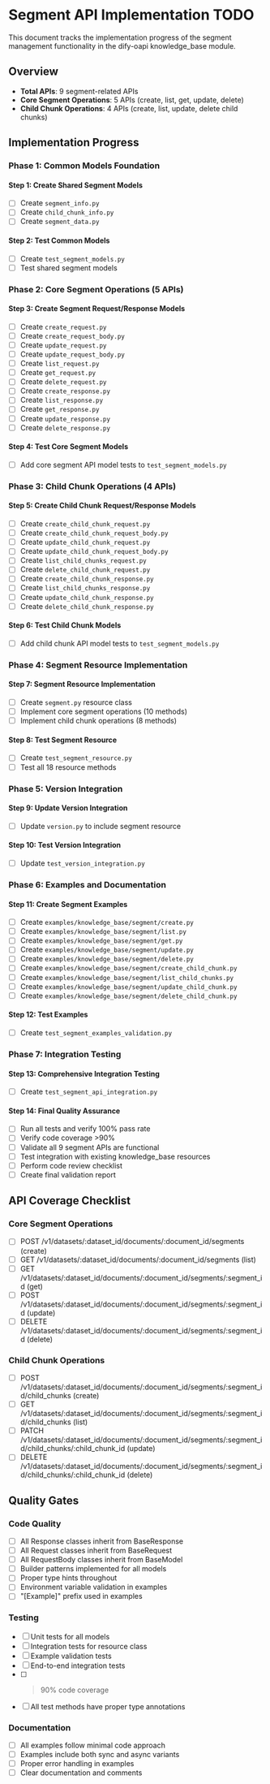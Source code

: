 # Segment API Implementation TODO

This document tracks the implementation progress of the segment management functionality in the dify-oapi knowledge_base module.

## Overview
- **Total APIs**: 9 segment-related APIs
- **Core Segment Operations**: 5 APIs (create, list, get, update, delete)
- **Child Chunk Operations**: 4 APIs (create, list, update, delete child chunks)

## Implementation Progress

### Phase 1: Common Models Foundation

#### Step 1: Create Shared Segment Models
- [ ] Create `segment_info.py`
- [ ] Create `child_chunk_info.py`
- [ ] Create `segment_data.py`

#### Step 2: Test Common Models
- [ ] Create `test_segment_models.py`
- [ ] Test shared segment models

### Phase 2: Core Segment Operations (5 APIs)

#### Step 3: Create Segment Request/Response Models
- [ ] Create `create_request.py`
- [ ] Create `create_request_body.py`
- [ ] Create `update_request.py`
- [ ] Create `update_request_body.py`
- [ ] Create `list_request.py`
- [ ] Create `get_request.py`
- [ ] Create `delete_request.py`
- [ ] Create `create_response.py`
- [ ] Create `list_response.py`
- [ ] Create `get_response.py`
- [ ] Create `update_response.py`
- [ ] Create `delete_response.py`

#### Step 4: Test Core Segment Models
- [ ] Add core segment API model tests to `test_segment_models.py`

### Phase 3: Child Chunk Operations (4 APIs)

#### Step 5: Create Child Chunk Request/Response Models
- [ ] Create `create_child_chunk_request.py`
- [ ] Create `create_child_chunk_request_body.py`
- [ ] Create `update_child_chunk_request.py`
- [ ] Create `update_child_chunk_request_body.py`
- [ ] Create `list_child_chunks_request.py`
- [ ] Create `delete_child_chunk_request.py`
- [ ] Create `create_child_chunk_response.py`
- [ ] Create `list_child_chunks_response.py`
- [ ] Create `update_child_chunk_response.py`
- [ ] Create `delete_child_chunk_response.py`

#### Step 6: Test Child Chunk Models
- [ ] Add child chunk API model tests to `test_segment_models.py`

### Phase 4: Segment Resource Implementation

#### Step 7: Segment Resource Implementation
- [ ] Create `segment.py` resource class
- [ ] Implement core segment operations (10 methods)
- [ ] Implement child chunk operations (8 methods)

#### Step 8: Test Segment Resource
- [ ] Create `test_segment_resource.py`
- [ ] Test all 18 resource methods

### Phase 5: Version Integration

#### Step 9: Update Version Integration
- [ ] Update `version.py` to include segment resource

#### Step 10: Test Version Integration
- [ ] Update `test_version_integration.py`

### Phase 6: Examples and Documentation

#### Step 11: Create Segment Examples
- [ ] Create `examples/knowledge_base/segment/create.py`
- [ ] Create `examples/knowledge_base/segment/list.py`
- [ ] Create `examples/knowledge_base/segment/get.py`
- [ ] Create `examples/knowledge_base/segment/update.py`
- [ ] Create `examples/knowledge_base/segment/delete.py`
- [ ] Create `examples/knowledge_base/segment/create_child_chunk.py`
- [ ] Create `examples/knowledge_base/segment/list_child_chunks.py`
- [ ] Create `examples/knowledge_base/segment/update_child_chunk.py`
- [ ] Create `examples/knowledge_base/segment/delete_child_chunk.py`

#### Step 12: Test Examples
- [ ] Create `test_segment_examples_validation.py`

### Phase 7: Integration Testing

#### Step 13: Comprehensive Integration Testing
- [ ] Create `test_segment_api_integration.py`

#### Step 14: Final Quality Assurance
- [ ] Run all tests and verify 100% pass rate
- [ ] Verify code coverage >90%
- [ ] Validate all 9 segment APIs are functional
- [ ] Test integration with existing knowledge_base resources
- [ ] Perform code review checklist
- [ ] Create final validation report

## API Coverage Checklist

### Core Segment Operations
- [ ] POST /v1/datasets/:dataset_id/documents/:document_id/segments (create)
- [ ] GET /v1/datasets/:dataset_id/documents/:document_id/segments (list)
- [ ] GET /v1/datasets/:dataset_id/documents/:document_id/segments/:segment_id (get)
- [ ] POST /v1/datasets/:dataset_id/documents/:document_id/segments/:segment_id (update)
- [ ] DELETE /v1/datasets/:dataset_id/documents/:document_id/segments/:segment_id (delete)

### Child Chunk Operations
- [ ] POST /v1/datasets/:dataset_id/documents/:document_id/segments/:segment_id/child_chunks (create)
- [ ] GET /v1/datasets/:dataset_id/documents/:document_id/segments/:segment_id/child_chunks (list)
- [ ] PATCH /v1/datasets/:dataset_id/documents/:document_id/segments/:segment_id/child_chunks/:child_chunk_id (update)
- [ ] DELETE /v1/datasets/:dataset_id/documents/:document_id/segments/:segment_id/child_chunks/:child_chunk_id (delete)

## Quality Gates

### Code Quality
- [ ] All Response classes inherit from BaseResponse
- [ ] All Request classes inherit from BaseRequest
- [ ] All RequestBody classes inherit from BaseModel
- [ ] Builder patterns implemented for all models
- [ ] Proper type hints throughout
- [ ] Environment variable validation in examples
- [ ] "[Example]" prefix used in examples

### Testing
- [ ] Unit tests for all models
- [ ] Integration tests for resource class
- [ ] Example validation tests
- [ ] End-to-end integration tests
- [ ] >90% code coverage
- [ ] All test methods have proper type annotations

### Documentation
- [ ] All examples follow minimal code approach
- [ ] Examples include both sync and async variants
- [ ] Proper error handling in examples
- [ ] Clear documentation and comments